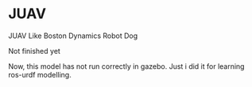 # JUAV
JUAV Like Boston Dynamics Robot Dog 

Not finished yet

Now, this model has not run correctly in gazebo. Just i did it for learning ros-urdf modelling.
